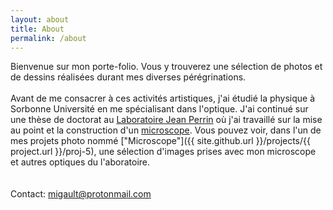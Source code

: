 ```yaml
---
layout: about
title: About
permalink: /about
---
```


Bienvenue sur mon porte-folio. Vous y trouverez une sélection de photos et de dessins réalisées durant mes diverses pérégrinations.
<br>
<br>
Avant de me consacrer à ces activités artistiques, j'ai étudié la physique à Sorbonne Université en me spécialisant dans l'optique. J'ai continué sur une thèse de doctorat au [Laboratoire Jean Perrin](https://www.labojeanperrin.fr/) où j'ai travaillé sur la mise au point et la construction d'un [microscope](https://www.cell.com/current-biology/fulltext/S0960-9822(18)31346-0). Vous pouvez voir, dans l'un de mes projets photo nommé ["Microscope"]({{ site.github.url }}/projects/{{ project.url }}/proj-5), une sélection d'images prises avec mon microscope et autres optiques du l'aboratoire.  
<br>
<br>
Contact: migault@protonmail.com
<br>
<br>